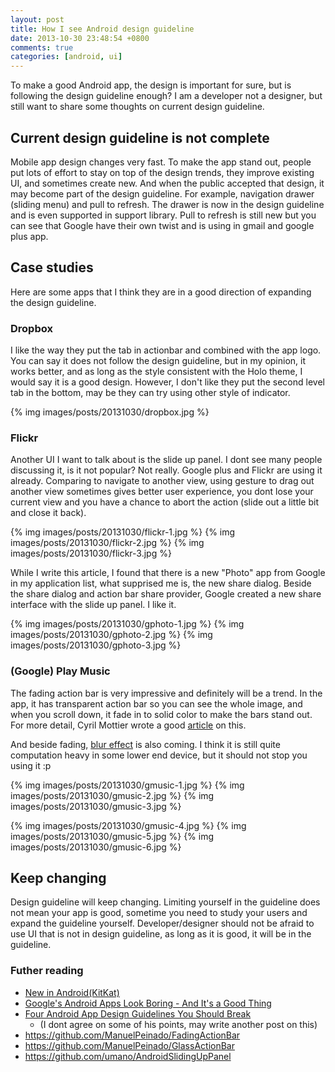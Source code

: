 ```yaml
---
layout: post
title: How I see Android design guideline
date: 2013-10-30 23:48:54 +0800
comments: true
categories: [android, ui]
---
```



To make a good Android app, the design is important for sure, but is following the design guideline enough? I am a developer not a designer, but still want to share some thoughts on current design guideline.

## Current design guideline is not complete

Mobile app design changes very fast. To make the app stand out, people put lots of effort to stay on top of the design trends, they improve existing UI, and sometimes create new. And when the public accepted that design, it may become part of the design guideline. For example, navigation drawer (sliding menu) and pull to refresh. The drawer is now in the design guideline and is even supported in support library. Pull to refresh is still new but you can see that Google have their own twist and is using in gmail and google plus app.



## Case studies

Here are some apps that I think they are in a good direction of expanding the design guideline.

### Dropbox

I like the way they put the tab in actionbar and combined with the app logo. You can say it does not follow the design guideline, but in my opinion, it works better, and as long as the style consistent with the Holo theme, I would say it is a good design. However, I don't like they put the second level tab in the bottom, may be they can try using other style of indicator.

{% img images/posts/20131030/dropbox.jpg %}

### Flickr

Another UI I want to talk about is the slide up panel. I dont see many people discussing it, is it not popular? Not really. Google plus and Flickr are using it already. Comparing to navigate to another view, using gesture to drag out another view sometimes gives better user experience, you dont lose your current view and you have a chance to abort the action (slide out a little bit and close it back).

{% img images/posts/20131030/flickr-1.jpg %}
{% img images/posts/20131030/flickr-2.jpg %}
{% img images/posts/20131030/flickr-3.jpg %}

While I write this article, I found that there is a new "Photo" app from Google in my application list, what supprised me is, the new share dialog. Beside the share dialog and action bar share provider, Google created a new share interface with the slide up panel. I like it.

{% img images/posts/20131030/gphoto-1.jpg %}
{% img images/posts/20131030/gphoto-2.jpg %}
{% img images/posts/20131030/gphoto-3.jpg %}

### (Google) Play Music

The fading action bar is very impressive and definitely will be a trend. In the app, it has transparent action bar so you can see the whole image, and when you scroll down, it fade in to solid color to make the bars stand out. For more detail, Cyril Mottier wrote a good [article](http://cyrilmottier.com/2013/05/24/pushing-the-actionbar-to-the-next-level/) on this.

And beside fading, [blur effect](http://nicolaspomepuy.fr/?p=18) is also coming. I think it is still quite computation heavy in some lower end device, but it should not stop you using it :p

{% img images/posts/20131030/gmusic-1.jpg %}
{% img images/posts/20131030/gmusic-2.jpg %}
{% img images/posts/20131030/gmusic-3.jpg %}

{% img images/posts/20131030/gmusic-4.jpg %}
{% img images/posts/20131030/gmusic-5.jpg %}
{% img images/posts/20131030/gmusic-6.jpg %}

## Keep changing

Design guideline will keep changing. Limiting yourself in the guideline does not mean your app is good, 
sometime you need to study your users and expand the guideline yourself.
Developer/designer should not be afraid to use UI that is not in design guideline, as long as it is good, it will be in the guideline. 

### Futher reading

* [New in Android(KitKat)](http://developer.android.com/design/patterns/new.html)
* [Google's Android Apps Look Boring - And It's a Good Thing](http://www.androiduipatterns.com/2013/09/googles-android-apps-look-boring-and.html)
* [Four Android App Design Guidelines You Should Break](http://www.fastcolabs.com/3012752/four-android-app-design-guidelines-you-should-break) 
    * (I dont agree on some of his points, may write another post on this)
* <https://github.com/ManuelPeinado/FadingActionBar>
* <https://github.com/ManuelPeinado/GlassActionBar>
* <https://github.com/umano/AndroidSlidingUpPanel>



